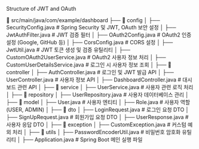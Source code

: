 Structure of JWT and OAuth

📂 src/main/java/com/example/dashboard
├── 📂 config
│   ├── SecurityConfig.java         # Spring Security 및 JWT, OAuth 보안 설정
│   ├── JwtAuthFilter.java          # JWT 검증 필터
│   ├── OAuth2Config.java           # OAuth2 인증 설정 (Google, GitHub 등)
│   ├── CorsConfig.java             # CORS 설정
│   ├── JwtUtil.java                # JWT 토큰 생성 및 검증 유틸리티
│   ├── CustomOAuth2UserService.java # OAuth2 사용자 정보 처리
│   ├── CustomUserDetailsService.java # 로그인 시 사용자 정보 조회
│
├── 📂 controller
│   ├── AuthController.java         # 로그인 및 JWT 발급 API
│   ├── UserController.java         # 사용자 정보 API
│   ├── DashboardController.java    # 대시보드 관련 API
│
├── 📂 service
│   ├── UserService.java            # 사용자 관련 로직 처리
│
├── 📂 repository
│   ├── UserRepository.java         # 사용자 데이터베이스 관리
│
├── 📂 model
│   ├── User.java                   # 사용자 엔티티
│   ├── Role.java                   # 사용자 역할 (USER, ADMIN)
│
├── 📂 dto
│   ├── LoginRequest.java           # 로그인 요청 DTO
│   ├── SignUpRequest.java          # 회원가입 요청 DTO
│   ├── UserResponse.java           # 사용자 응답 DTO
│
├── 📂 exception
│   ├── CustomException.java        # 커스텀 예외 처리
│
├── 📂 utils
│   ├── PasswordEncoderUtil.java    # 비밀번호 암호화 유틸리티
│
├── Application.java                 # Spring Boot 메인 실행 파일